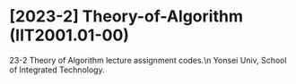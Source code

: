 # [2023-2] Theory-of-Algorithm (IIT2001.01-00)

23-2 Theory of Algorithm lecture assignment codes.\n
Yonsei Univ, School of Integrated Technology.
